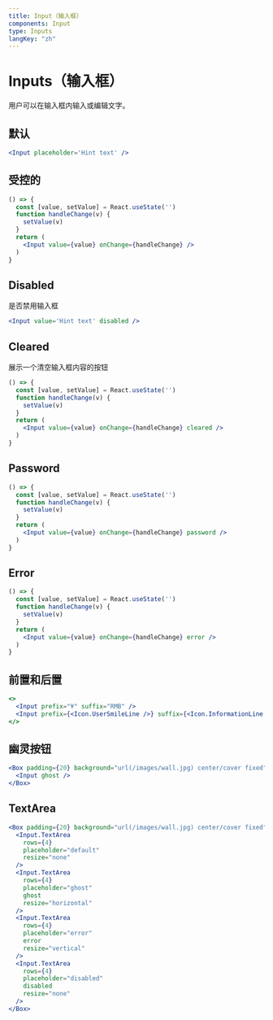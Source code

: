 ```yaml
---
title: Input（输入框）
components: Input
type: Inputs
langKey: "zh"
---
```


# Inputs（输入框）

<p class="description">用户可以在输入框内输入或编辑文字。</p>

## 默认

```jsx
<Input placeholder='Hint text' />
```

## 受控的

```jsx
() => {
  const [value, setValue] = React.useState('')
  function handleChange(v) {
    setValue(v)
  }
  return (
    <Input value={value} onChange={handleChange} />
  )
}
```

## Disabled

是否禁用输入框

```jsx
<Input value='Hint text' disabled />
```

## Cleared

展示一个清空输入框内容的按钮

```jsx
() => {
  const [value, setValue] = React.useState('')
  function handleChange(v) {
    setValue(v)
  }
  return (
    <Input value={value} onChange={handleChange} cleared />
  )
}
```

## Password

```jsx
() => {
  const [value, setValue] = React.useState('')
  function handleChange(v) {
    setValue(v)
  }
  return (
    <Input value={value} onChange={handleChange} password />
  )
}
```

## Error

```jsx
() => {
  const [value, setValue] = React.useState('')
  function handleChange(v) {
    setValue(v)
  }
  return (
    <Input value={value} onChange={handleChange} error />
  )
}
```

## 前置和后置

```jsx
<>
  <Input prefix="¥" suffix="RMB" />
  <Input prefix={<Icon.UserSmileLine />} suffix={<Icon.InformationLine />} />
</>
```

## 幽灵按钮

```jsx
<Box padding={20} background="url(/images/wall.jpg) center/cover fixed">
  <Input ghost />
</Box>
```

## TextArea

```jsx
<Box padding={20} background="url(/images/wall.jpg) center/cover fixed">
  <Input.TextArea
    rows={4}
    placeholder="default"
    resize="none"
  />
  <Input.TextArea
    rows={4}
    placeholder="ghost"
    ghost
    resize="horizontal"
  />
  <Input.TextArea
    rows={4}
    placeholder="error"
    error
    resize="vertical"
  />
  <Input.TextArea
    rows={4}
    placeholder="disabled"
    disabled
    resize="none"
  />
</Box>
```
